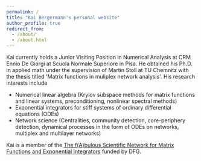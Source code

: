 ```yaml
---
permalink: /
title: "Kai Bergermann's personal website"
author_profile: true
redirect_from: 
  - /about/
  - /about.html
---
```


Kai currently holds a Junior Visiting Position in Numerical Analysis at CRM Ennio De Giorgi at Scuola Normale Superiore in Pisa. He obtained his Ph.D. in applied math under the supervision of Martin Stoll at TU Chemnitz with the thesis titled 'Matrix functions in muliplex network analysis'. His research interests include
- Numerical linear algebra (Krylov subspace methods for matrix functions and linear systems, preconditioning, nonlinear spectral methods)
- Exponential integrators for stiff systems of ordinary differential equations (ODEs)
- Network science (Centralities, community detection, core-periphery detection, dynamical processes in the form of ODEs on networks, multiplex and multilayer networks)

Kai is a member of the [The f(A)bulous Scientific Network for Matrix Functions and Exponential Integrators](https://sites.google.com/view/fabulous-dfg-scinet/) funded by DFG.
